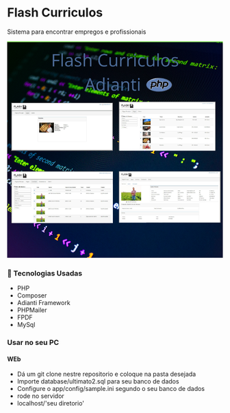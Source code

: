 
 <h1>Flash Curriculos</h1>
 <p>Sistema para encontrar empregos e profissionais</p>
 <img src="https://github.com/franwanderley/Flash-Curriculos/blob/master/app/images/flashcurriculos.png" alt="Prints do Ecoleta">

 <h3>
    <g-emoji class="g-emoji" alias="rocket" fallback-src="https://github.githubassets.com/images/icons/emoji/unicode/1f680.png">🚀</g-emoji> 
    Tecnologias Usadas</h3>
 <ul>
     <li>PHP</li>
     <li>Composer</li>
     <li>Adianti Framework</li>
     <li>PHPMailer</li>
     <li>FPDF</li>
     <li/>MySql</li>
 </ul>

 <h3>Usar no seu PC</h3>
<h4>WEb</h4>
<ul>
    <li>Dá um git clone nestre repositorio e coloque na pasta desejada</li>
    <li>Importe database/ultimato2.sql para seu banco de dados</li>
    <li> Configure o app/config/sample.ini segundo o seu banco de dados
    <li>rode no servidor</li>
    <li>localhost/'seu diretorio'</li>
</ul>

